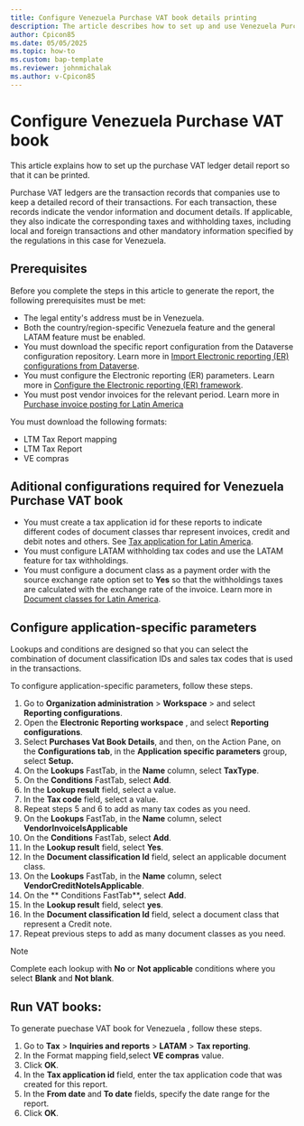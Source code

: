 ```yaml
---
title: Configure Venezuela Purchase VAT book details printing
description: The article describes how to set up and use Venezuela Purchase VAT book 
author: Cpicon85
ms.date: 05/05/2025
ms.topic: how-to
ms.custom: bap-template
ms.reviewer: johnmichalak
ms.author: v-Cpicon85
---
```


# Configure Venezuela Purchase VAT book  

This article explains how to set up the purchase VAT ledger detail report so that it can be printed. 

Purchase VAT ledgers are the transaction records that companies use to keep a detailed record of their transactions. For each transaction, these records indicate the vendor information and document details. If applicable, they also indicate the corresponding taxes and withholding taxes, including local and foreign transactions and other mandatory information specified by the regulations in this case for Venezuela.

## Prerequisites
Before you complete the steps in this article to generate the report, the following prerequisites must be met:
- The legal entity's address must be in Venezuela.
- Both the country/region-specific Venezuela feature and the general LATAM feature must be enabled.
- You must download the specific report configuration from the Dataverse configuration repository. Learn more in [Import Electronic reporting (ER) configurations from Dataverse](gsw-import-er-config-dataverse.md). 
- You must configure the Electronic reporting (ER) parameters. Learn more in [Configure the Electronic reporting (ER) framework](electronic-reporting-er-configure-parameters.md).
- You must post vendor invoices for the relevant period. Learn more in [Purchase invoice posting for Latin America](ltm-core-purchase-invoice-posting.md)


You must download the following formats:
* LTM Tax Report mapping
* LTM Tax Report
* VE compras

## Aditional configurations required for Venezuela Purchase VAT book  
- You must create a tax application id for these reports to indicate different codes of document classes thar represent invoices, credit and debit notes and others. See [Tax application for Latin America](../ltm-core-tax-application.md).
- You must configure LATAM withholding tax codes and use the LATAM feature for tax withholdings.
- You must configure a document class as a payment order with the source exchange rate option set to **Yes** so that the withholdings taxes are calculated with the exchange rate of the invoice. Learn more in [Document classes for Latin America](https://learn.microsoft.com/dynamics365/finance/localizations/iberoamerica/ltm-core-document-class).

## Configure application-specific parameters
Lookups and conditions are designed so that you can select the combination of document classification IDs and sales tax codes that is used in the transactions.

To configure application-specific parameters, follow these steps.
1. Go to **Organization administration** > **Workspace** > and select **Reporting configurations**.
2. Open the **Electronic Reporting workspace** , and select **Reporting configurations**.
2. Select **Purchases Vat Book Details**, and then, on the Action Pane, on the **Configurations tab**, in the **Application specific parameters** group, select **Setup.**
3. On the **Lookups** FastTab, in the **Name** column, select **TaxType**.
4. On the **Conditions** FastTab, select **Add**.
5. In the **Lookup result** field, select a value.
6. In the **Tax code** field, select a value.
7. Repeat steps 5 and 6 to add as many tax codes as you need.
8. On the **Lookups** FastTab, in the **Name** column, select **VendorInvoiceIsApplicable**
9. On the **Conditions** FastTab, select **Add**.
10. In the **Lookup result** field, select **Yes**.
11. In the **Document classification Id** field, select an applicable document class.
12. On the **Lookups** FastTab, in the **Name** column, select **VendorCreditNoteIsApplicable**.
13. On the ** Conditions FastTab**, select **Add**.
14. In the **Lookup result** field, select **yes**.
15. In the **Document classification Id** field, select a document class that represent a Credit note.
16. Repeat previous steps to add as many document classes as you need.

> [!NOTE]
> Complete each lookup with **No** or **Not applicable** conditions where you select **Blank** and **Not blank**.

## Run VAT books:
To generate puechase VAT book for Venezuela , follow these steps.
1. Go to **Tax** > **Inquiries and reports** > **LATAM** > **Tax reporting**.
2. In the Format mapping field,select **VE compras** value.
3. Click **OK**.
4. In the **Tax application id** field, enter the tax application code that was created for this report.
5. In the **From date** and **To date** fields, specify the date range for the report.
6. Click **OK**.
